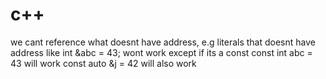 # c++

we cant reference what doesnt have address, e.g literals that doesnt have address like
int &abc = 43;  wont work except if its a const
const int abc = 43 will work
const auto &j = 42 will also work
